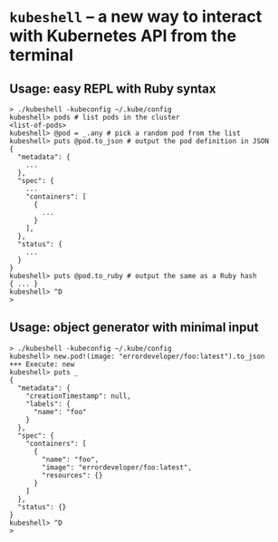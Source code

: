 # `kubeshell` – a new way to interact with Kubernetes API from the terminal

## Usage: easy REPL with Ruby syntax

```console
> ./kubeshell -kubeconfig ~/.kube/config
kubeshell> pods # list pods in the cluster
<list-of-pods>
kubeshell> @pod = _.any # pick a random pod from the list
kubeshell> puts @pod.to_json # output the pod definition in JSON
{
  "metadata": {
    ...
  },
  "spec": {
    ...
    "containers": [
      {
        ...
      }
    ],
  },
  "status": {
    ...
  }
}
kubeshell> puts @pod.to_ruby # output the same as a Ruby hash
{ ... }
kubeshell> ^D
> 
```

## Usage: object generator with minimal input

```console
> ./kubeshell -kubeconfig ~/.kube/config
kubeshell> new.pod!(image: "errordeveloper/foo:latest").to_json
+++ Execute: new 
kubeshell> puts _
{
  "metadata": {
    "creationTimestamp": null,
    "labels": {
      "name": "foo"
    }
  },
  "spec": {
    "containers": [
      {
        "name": "foo",
        "image": "errordeveloper/foo:latest",
        "resources": {}
      }
    ]
  },
  "status": {}
}
kubeshell> ^D
>
```
